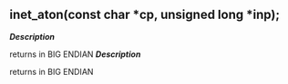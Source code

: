 ## inet_aton(const char *cp, unsigned long *inp);
***Description***

returns in BIG ENDIAN
***Description***

returns in BIG ENDIAN

